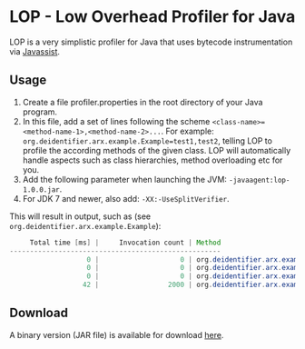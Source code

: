 LOP - Low Overhead Profiler for Java
====
 
LOP is a very simplistic profiler for Java that uses bytecode instrumentation via 
[Javassist](http://www.csg.ci.i.u-tokyo.ac.jp/~chiba/javassist/). 

Usage
------

1. Create a file profiler.properties in the root directory of your Java program.
2. In this file, add a set of lines following the scheme `<class-name>=<method-name-1>,<method-name-2>...`. For
example: `org.deidentifier.arx.example.Example=test1,test2`, telling LOP to profile the according methods of the
given class. LOP will automatically handle aspects such as class hierarchies, method overloading etc for you.
3. Add the following parameter when launching the JVM: `-javaagent:lop-1.0.0.jar`.
4. For JDK 7 and newer, also add: `-XX:-UseSplitVerifier`.

This will result in output, such as (see `org.deidentifier.arx.example.Example`):

```Java
     Total time [ms] |     Invocation count | Method 
----------------------------------------------------
                   0 |                    0 | org.deidentifier.arx.example.Example.test1() 
                   0 |                    0 | org.deidentifier.arx.example.Example.test1(int) 
                   0 |                    0 | org.deidentifier.arx.example.Example.test1(int,String) 
                  42 |                 2000 | org.deidentifier.arx.example.Example.test2() 
```
 
Download
------
A binary version (JAR file) is available for download [here](https://rawgithub.com/arx-deidentifier/lop/master/jars/lop-1.0.0.jar).
